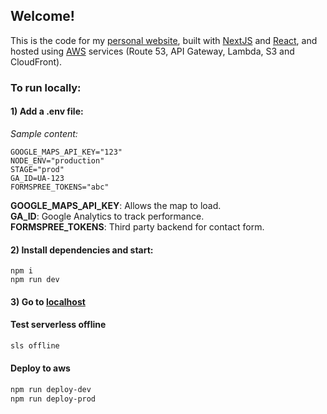 ## Welcome!

This is the code for my [personal website](https://jameshurley.ie/), built with [NextJS](https://nextjs.org/) and [React](https://reactjs.org/), and hosted using [AWS](https://aws.amazon.com/) services (Route 53, API Gateway, Lambda, S3 and CloudFront).

### To run locally:

#### 1) Add a .env file:

_Sample content:_

```
GOOGLE_MAPS_API_KEY="123"
NODE_ENV="production"
STAGE="prod"
GA_ID=UA-123
FORMSPREE_TOKENS="abc"
```

**GOOGLE_MAPS_API_KEY**: Allows the map to load.  
**GA_ID**: Google Analytics to track performance.  
**FORMSPREE_TOKENS**: Third party backend for contact form.

#### 2) Install dependencies and start:

```
npm i
npm run dev
```

#### 3) Go to [localhost](http://localhost:3000)

#### Test serverless offline

```bash
sls offline
```

#### Deploy to aws

```bash
npm run deploy-dev
npm run deploy-prod
```
